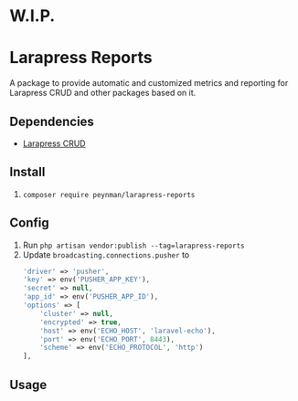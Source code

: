# W.I.P.

# Larapress Reports
A package to provide automatic and customized metrics and reporting for Larapress CRUD and other packages based on it.

## Dependencies
* [Larapress CRUD](../../../press-crud)

## Install
1. ```composer require peynman/larapress-reports```

## Config
1. Run ```php artisan vendor:publish --tag=larapress-reports```
1. Update ``broadcasting.connections.pusher`` to
    ````php
    'driver' => 'pusher',
    'key' => env('PUSHER_APP_KEY'),
    'secret' => null,
    'app_id' => env('PUSHER_APP_ID'),
    'options' => [
        'cluster' => null,
        'encrypted' => true,
        'host' => env('ECHO_HOST', 'laravel-echo'),
        'port' => env('ECHO_PORT', 8443),
        'scheme' => env('ECHO_PROTOCOL', 'http')
    ],
    ````

## Usage
